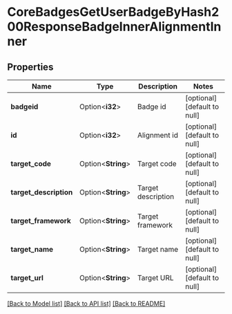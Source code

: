 # CoreBadgesGetUserBadgeByHash200ResponseBadgeInnerAlignmentInner

## Properties

Name | Type | Description | Notes
------------ | ------------- | ------------- | -------------
**badgeid** | Option<**i32**> | Badge id | [optional][default to null]
**id** | Option<**i32**> | Alignment id | [optional][default to null]
**target_code** | Option<**String**> | Target code | [optional][default to null]
**target_description** | Option<**String**> | Target description | [optional][default to null]
**target_framework** | Option<**String**> | Target framework | [optional][default to null]
**target_name** | Option<**String**> | Target name | [optional][default to null]
**target_url** | Option<**String**> | Target URL | [optional][default to null]

[[Back to Model list]](../README.md#documentation-for-models) [[Back to API list]](../README.md#documentation-for-api-endpoints) [[Back to README]](../README.md)


